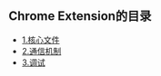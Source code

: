 ## Chrome Extension的目录

* [1.核心文件](Chapter1.核心文件.md)
* [2.通信机制](Chapter2.通信机制.md)
* [3.调试](Chapter3.调试.md)
